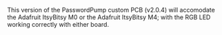 This version of the PasswordPump custom PCB (v2.0.4) will accomodate the Adafruit ItsyBitsy M0 or the Adafruit ItsyBitsy M4; with the RGB LED working correctly with either board.
